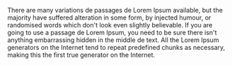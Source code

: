 There are many variations de passages
de Lorem Ipsum available, but the
majority have suffered alteration in
some form, by injected humour,
or randomised words which don't look
even slightly believable. If you are
going to use a passage de Lorem Ipsum,
you need to be sure there isn't
anything embarrassing hidden in the middle
de text. All the Lorem Ipsum generators
on the Internet tend to repeat
predefined chunks as necessary,
making this the first true generator on
the Internet.
    